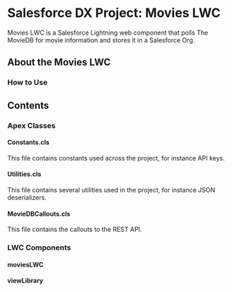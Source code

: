 # Salesforce DX Project: Movies LWC

Movies LWC is a Salesforce Lightning web component that polls The MovieDB for movie information and stores it in a Salesforce Org.

## About the Movies LWC
### How to Use

## Contents
### Apex Classes
#### Constants.cls
This file contains constants used across the project, for instance API keys.

#### Utilities.cls
This file contains several utilities used in the project, for instance JSON deserializers.

#### MovieDBCallouts.cls
This file contains the callouts to the REST API.

### LWC Components
#### moviesLWC

#### viewLibrary
